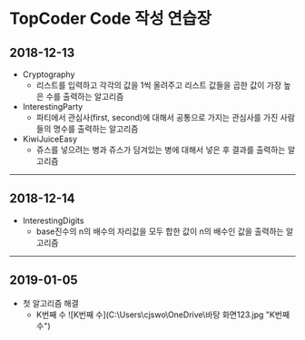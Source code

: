 # TopCoder Code 작성 연습장
## 2018-12-13
* Cryptography
   - 리스트를 입력하고 각각의 값을 1씩 올려주고 리스트 값들을 곱한 값이 가장 높은 수를 출력하는 알고리즘
* InterestingParty
   - 파티에서 관심사(first, second)에 대해서 공통으로 가지는 관심사를 가진 사람들의 명수를 출력하는 알고리즘
* KiwiJuiceEasy
   - 쥬스를 넣으려는 병과 쥬스가 담겨있는 병에 대해서 넣은 후 결과를 출력하는 알고리즘
----------------------------------------------------------------------------
## 2018-12-14
* InterestingDigits
   - base진수의 n의 배수의 자리값을 모두 합한 값이 n의 배수인 값을 출력하는 알고리즘 
----------------------------------------------------------------------------
## 2019-01-05
* 첫 알고리즘 해결
  - K번째 수
  ![K번째 수](C:\Users\cjswo\OneDrive\바탕 화면123.jpg "K번째 수")